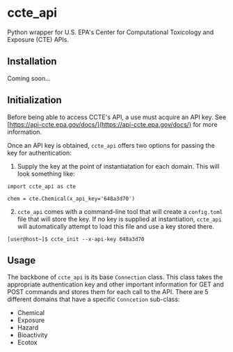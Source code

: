# ccte_api

Python wrapper for U.S. EPA's Center for Computational Toxicology and Exposure (CTE) APIs.

## Installation
Coming soon...

## Initialization
Before being able to access CCTE's API, a use must acquire an API key. See [https://api-ccte.epa.gov/docs/](https://api-ccte.epa.gov/docs/) for more information.

Once an API key is obtained, `ccte_api` offers two options for passing the key for authentication:

1. Supply the key at the point of instantiatation for each domain. This will look something like:

```{python}
import ccte_api as cte

chem = cte.Chemical(x_api_key='648a3d70')
```

2. `ccte_api` comes with a command-line tool that will create a `config.toml` file that will store the key. If no key is supplied at instantiation, `ccte_api` will automatically attempt to load this file and use a key stored there.
```{bash}
[user@host~]$ ccte_init --x-api-key 648a3d70
```

## Usage
The backbone of `ccte_api` is its base `Connection` class. This class takes the appropriate authentication key and other important information for GET and POST commands and stores them for each call to the API. There are 5 different domains that have a specific `Conncetion` sub-class:
- Chemical
- Exposure
- Hazard
- Bioactivity
- Ecotox

